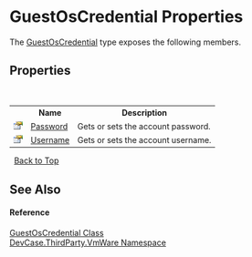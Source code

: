 # GuestOsCredential Properties
 

The <a href="T_DevCase_ThirdParty_VmWare_GuestOsCredential">GuestOsCredential</a> type exposes the following members.


## Properties
&nbsp;<table><tr><th></th><th>Name</th><th>Description</th></tr><tr><td>![Public property](media/pubproperty.gif "Public property")</td><td><a href="P_DevCase_ThirdParty_VmWare_GuestOsCredential_Password">Password</a></td><td>
Gets or sets the account password.</td></tr><tr><td>![Public property](media/pubproperty.gif "Public property")</td><td><a href="P_DevCase_ThirdParty_VmWare_GuestOsCredential_Username">Username</a></td><td>
Gets or sets the account username.</td></tr></table>&nbsp;
<a href="#guestoscredential-properties">Back to Top</a>

## See Also


#### Reference
<a href="T_DevCase_ThirdParty_VmWare_GuestOsCredential">GuestOsCredential Class</a><br /><a href="N_DevCase_ThirdParty_VmWare">DevCase.ThirdParty.VmWare Namespace</a><br />